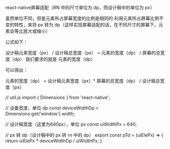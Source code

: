 react-native屏幕适配（RN 中的尺寸单位为 dp，而设计稿中的单位为 px）

虽然单位不同，但是元素所占屏幕宽度的比例是相同的
利用元素所占屏幕比例不变的特性，来将 px 转为 dp（这样实现屏幕适配的话，在不同尺寸的屏幕下，元素会等比放大或缩小）

公式如下：

设计稿元素宽度（px） / 设计稿总宽度（px） = 元素的宽度（dp） / 屏幕的总宽度（dp）
我们要求的就是 元素的宽度（dp）

可以得出：

元素的宽度（dp） = 设计稿元素宽度（px）* 屏幕的总宽度（dp） / 设计稿总宽度（px）

// util.js
import { Dimensions } from 'react-native';

// 设备宽度，单位 dp
const deviceWidthDp = Dimensions.get('window').width;

// 设计稿宽度（这里为640px），单位 px
const uiWidthPx = 640;

// px 转 dp（设计稿中的 px 转 rn 中的 dp）
export const pTd = (uiElePx) => {
  return uiElePx * deviceWidthDp / uiWidthPx;
}